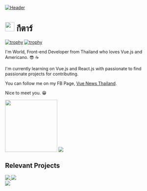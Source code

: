 [![Header](https://raw.githubusercontent.com/dudkinox/dudkinox/main/img/headerImage.jpeg "Header")](https://web.facebook.com/groups/625748778716789/?notif_id=1644983509296251&notif_t=group_r2j_approved&ref=notif)

# <img src="https://raw.githubusercontent.com/MartinHeinz/MartinHeinz/master/wave.gif" width="30px"> กีตาร์ 

[![trophy](https://github-profile-trophy.vercel.app/?username=dudkinox&theme=onedark)](https://github.com/ryo-ma/github-profile-trophy)
[![trophy](https://github-profile-trophy.vercel.app/?username=dudkinox)](https://github.com/ryo-ma/github-profile-trophy)

I'm World, Front-end Developer from Thailand who loves Vue.js and Americano. 😎 ☕️

I'm currently learning on Vue.js and React.js with passionate to find passionate projects for contributing.

You can follow me on my FB Page, [Vue News Thailand](https://www.facebook.com/VueNewsThailand).


Nice to meet you. 😁

<div>
  <img src="https://github-readme-stats.vercel.app/api?username=runyasak&show_icons=true&theme=dark" height="170" />
  <img src="https://github-readme-stats.vercel.app/api/top-langs/?username=runyasak&layout=compact&theme=dark" />
</div>

## Relevant Projects

<div>
  <a href="https://github.com/runyasak/v-digital-time-picker">
    <img src="https://github-readme-stats.vercel.app/api/pin/?username=runyasak&repo=v-digital-time-picker&theme=dark" />
  </a>
  <a href="https://github.com/runyasak/research-nuxt-storefront">
    <img src="https://github-readme-stats.vercel.app/api/pin/?username=runyasak&repo=research-nuxt-storefront&theme=dark" />
  </a>
</div>

<div>
 <a href="https://github.com/biigpongsatorn/vue-element-loading">
    <img src="https://github-readme-stats.vercel.app/api/pin/?username=biigpongsatorn&repo=vue-element-loading&theme=dark" />
  </a>
</div>
